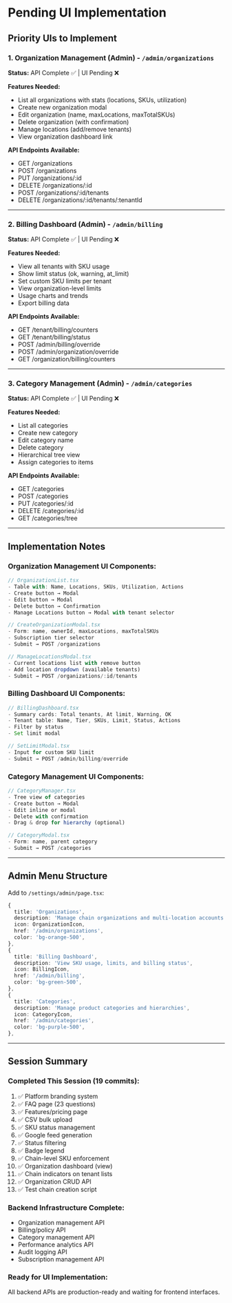 # Pending UI Implementation

## Priority UIs to Implement

### 1. Organization Management (Admin) - `/admin/organizations`
**Status:** API Complete ✅ | UI Pending ❌

**Features Needed:**
- List all organizations with stats (locations, SKUs, utilization)
- Create new organization modal
- Edit organization (name, maxLocations, maxTotalSKUs)
- Delete organization (with confirmation)
- Manage locations (add/remove tenants)
- View organization dashboard link

**API Endpoints Available:**
- GET /organizations
- POST /organizations
- PUT /organizations/:id
- DELETE /organizations/:id
- POST /organizations/:id/tenants
- DELETE /organizations/:id/tenants/:tenantId

---

### 2. Billing Dashboard (Admin) - `/admin/billing`
**Status:** API Complete ✅ | UI Pending ❌

**Features Needed:**
- View all tenants with SKU usage
- Show limit status (ok, warning, at_limit)
- Set custom SKU limits per tenant
- View organization-level limits
- Usage charts and trends
- Export billing data

**API Endpoints Available:**
- GET /tenant/billing/counters
- GET /tenant/billing/status
- POST /admin/billing/override
- POST /admin/organization/override
- GET /organization/billing/counters

---

### 3. Category Management (Admin) - `/admin/categories`
**Status:** API Complete ✅ | UI Pending ❌

**Features Needed:**
- List all categories
- Create new category
- Edit category name
- Delete category
- Hierarchical tree view
- Assign categories to items

**API Endpoints Available:**
- GET /categories
- POST /categories
- PUT /categories/:id
- DELETE /categories/:id
- GET /categories/tree

---

## Implementation Notes

### Organization Management UI Components:
```typescript
// OrganizationList.tsx
- Table with: Name, Locations, SKUs, Utilization, Actions
- Create button → Modal
- Edit button → Modal
- Delete button → Confirmation
- Manage Locations button → Modal with tenant selector

// CreateOrganizationModal.tsx
- Form: name, ownerId, maxLocations, maxTotalSKUs
- Subscription tier selector
- Submit → POST /organizations

// ManageLocationsModal.tsx
- Current locations list with remove button
- Add location dropdown (available tenants)
- Submit → POST /organizations/:id/tenants
```

### Billing Dashboard UI Components:
```typescript
// BillingDashboard.tsx
- Summary cards: Total tenants, At limit, Warning, OK
- Tenant table: Name, Tier, SKUs, Limit, Status, Actions
- Filter by status
- Set limit modal

// SetLimitModal.tsx
- Input for custom SKU limit
- Submit → POST /admin/billing/override
```

### Category Management UI Components:
```typescript
// CategoryManager.tsx
- Tree view of categories
- Create button → Modal
- Edit inline or modal
- Delete with confirmation
- Drag & drop for hierarchy (optional)

// CategoryModal.tsx
- Form: name, parent category
- Submit → POST /categories
```

---

## Admin Menu Structure

Add to `/settings/admin/page.tsx`:

```typescript
{
  title: 'Organizations',
  description: 'Manage chain organizations and multi-location accounts',
  icon: OrganizationIcon,
  href: '/admin/organizations',
  color: 'bg-orange-500',
},
{
  title: 'Billing Dashboard',
  description: 'View SKU usage, limits, and billing status',
  icon: BillingIcon,
  href: '/admin/billing',
  color: 'bg-green-500',
},
{
  title: 'Categories',
  description: 'Manage product categories and hierarchies',
  icon: CategoryIcon,
  href: '/admin/categories',
  color: 'bg-purple-500',
},
```

---

## Session Summary

### Completed This Session (19 commits):
1. ✅ Platform branding system
2. ✅ FAQ page (23 questions)
3. ✅ Features/pricing page
4. ✅ CSV bulk upload
5. ✅ SKU status management
6. ✅ Google feed generation
7. ✅ Status filtering
8. ✅ Badge legend
9. ✅ Chain-level SKU enforcement
10. ✅ Organization dashboard (view)
11. ✅ Chain indicators on tenant lists
12. ✅ Organization CRUD API
13. ✅ Test chain creation script

### Backend Infrastructure Complete:
- Organization management API
- Billing/policy API
- Category management API
- Performance analytics API
- Audit logging API
- Subscription management API

### Ready for UI Implementation:
All backend APIs are production-ready and waiting for frontend interfaces.
